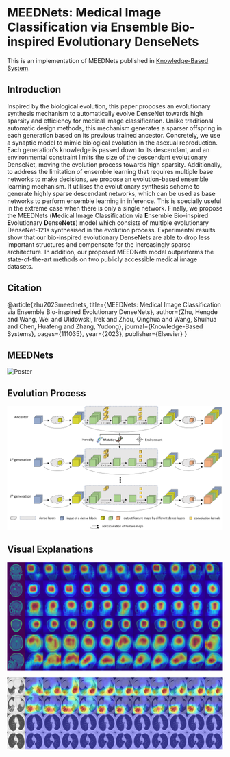 # MEEDNets: Medical Image Classification via Ensemble Bio-inspired Evolutionary DenseNets

This is an implementation of MEEDNets published in [Knowledge-Based System](https://www.sciencedirect.com/science/article/pii/S0950705123007852).

## Introduction
Inspired by the biological evolution, this paper proposes an evolutionary synthesis mechanism to automatically evolve DenseNet towards high sparsity and efficiency for medical image classification. Unlike traditional automatic design methods, this mechanism generates a sparser offspring in each generation based on its previous trained ancestor. Concretely, we use a synaptic model to mimic biological evolution in the asexual reproduction. Each generation's knowledge is passed down to its descendant, and an environmental constraint limits the size of the descendant evolutionary DenseNet, moving the evolution process towards high sparsity. Additionally, to address the limitation of ensemble learning that requires multiple base networks to make decisions, we propose an evolution-based ensemble learning mechanism. It utilises the evolutionary synthesis scheme to generate highly sparse descendant networks, which can be used as base networks to perform ensemble learning in inference. This is specially useful in the extreme case when there is only a single network. Finally, we propose the MEEDNets (**M**edical Image Classification via **E**nsemble Bio-inspired **E**volutionary **D**ense**Nets**) model which consists of multiple evolutionary DenseNet-121s synthesised in the evolution process. Experimental results show that our bio-inspired evolutionary DenseNets are able to drop less important structures and compensate for the increasingly sparse architecture. In addition, our proposed MEEDNets model outperforms the state-of-the-art methods on two publicly accessible medical image datasets.

## Citation

@article{zhu2023meednets,
  title={MEEDNets: Medical Image Classification via Ensemble Bio-inspired Evolutionary DenseNets},
  author={Zhu, Hengde and Wang, Wei and Ulidowski, Irek and Zhou, Qinghua and Wang, Shuihua and Chen, Huafeng and Zhang, Yudong},
  journal={Knowledge-Based Systems},
  pages={111035},
  year={2023},
  publisher={Elsevier}
}

## MEEDNets

![Poster](figures/meednets.png)

## Evolution Process

![Poster](figures/evolution.png)

## Visual Explanations

![Poster](figures/gradcam_b.png)

![Poster](figures/gradcam_s.png)
